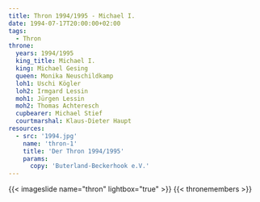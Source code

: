 ```yaml
---
title: Thron 1994/1995 - Michael I.
date: 1994-07-17T20:00:00+02:00
tags:
  - Thron
throne:
  years: 1994/1995
  king_title: Michael I.
  king: Michael Gesing
  queen: Monika Neuschildkamp
  loh1: Uschi Kögler
  loh2: Irmgard Lessin
  moh1: Jürgen Lessin
  moh2: Thomas Achteresch
  cupbearer: Michael Stief
  courtmarshal: Klaus-Dieter Haupt
resources:
  - src: '1994.jpg'
    name: 'thron-1'
    title: 'Der Thron 1994/1995'
    params:
      copy: 'Buterland-Beckerhook e.V.'
---
```

{{< imageslide name="thron" lightbox="true" >}}
{{< thronemembers >}}
